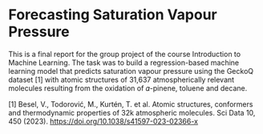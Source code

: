 # Forecasting Saturation Vapour Pressure

This is a final report for the group project of the course Introduction to Machine Learning.
The task was to build a regression-based machine learning model that predicts saturation vapour pressure using the GeckoQ dataset [1] with atomic structures of 31,637 atmospherically relevant molecules resulting from the oxidation of 𝛼-pinene, toluene and decane.

[1] Besel, V., Todorović, M., Kurtén, T. et al. Atomic structures, conformers and thermodynamic properties of 32k atmospheric molecules. Sci Data 10, 450 (2023). https://doi.org/10.1038/s41597-023-02366-x
